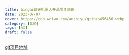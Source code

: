 ```yaml
---
title: bingai聊天机器人开源项目部署
date: 2023-07-07
cover: https://cdn.wdtwo.com/anzhiyu/github456456.webp
category: [其他]
tags: [AI]
draft: false
---
```


[git项目地址](https://github.com/wdtwo/go-proxy-bingai)




